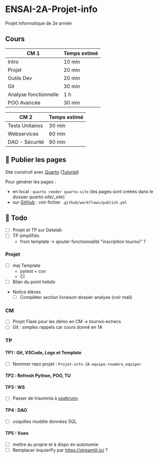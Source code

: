 # ENSAI-2A-Projet-info

Projet informatique de 2e année

## Cours

| CM 1                  | Temps estimé   |
|-----------------------|----------------|
| Intro                 | 10 min         |
| Projet                | 20 min         |
| Outils Dev            | 20 min         |
| Git                   | 30 min         |
| Analyse fonctionnelle | 1 h            |
| POO Avancée           | 30 min         |

| CM 2                  | Temps estimé   |
|-----------------------|----------------|
| Tests Unitaires       | 30 min         |
| Webservices           | 60 min         |
| DAO - Sécurité        | 90 min         |

## :rocket: Publier les pages

Site construit avec [Quarto](https://quarto.org/) ([Tutoriel](https://ludo2ne.github.io/Quarto-tuto/))

Pour générer les pages :

- en local : `quarto render quarto-site` (les pages sont créées dans le dossier *quarto-site/_site*)
- sur [GitHub](https://ludo2ne.github.io/ENSAI-2A-Projet-info) : voir fichier `.github/workflows/publish.yml`

## :construction: Todo

- [ ] Projet et TP sur Datalab
- [ ] TP simplifiés
  - from template -> ajouter fonctionnalité "inscription tournoi" ?

### Projet

- [ ] maj Template
  - pytest + cov
  - CI
- [ ] Bilan du point hebdo
- Notice élèves
  - [ ] Compléter section livraison dossier analyse (voir mail)

### CM

- [ ] Projet Flask pour les démo en CM -> tournoi-echecs
- [ ] Git : simples rappels car cours donné en 1A

### TP

#### TP1 : Git, VSCode, Logs et Template

- [ ] Nommer repo projet : `Projet-info-2A-equipe-<numéro_equipe>`

#### TP2 : Refresh Python, POO, TU

#### TP3 : WS

- [ ] Passer de Insomnia à [usebruno](https://www.usebruno.com/)

#### TP4 : DAO
  
- [ ] coquilles modèle données SQL

#### TP5 : Vues

- [ ] mettre au propre et à dispo en autonomie
- [ ] Remplacer inquierPy par https://streamlit.io/ ? 
